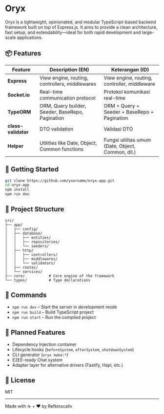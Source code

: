 
# Oryx

Oryx is a lightweight, opinionated, and modular TypeScript-based backend framework built on top of Express.js. It aims to provide a clean architecture, fast setup, and extendability—ideal for both rapid development and large-scale applications.

## 📦 Features

| Feature         | Description (EN)                                        | Keterangan (ID)                                      |
|-----------------|---------------------------------------------------------|-------------------------------------------------------|
| **Express**     | View engine, routing, controllers, middlewares          | View engine, routing, controller, middleware          |
| **Socket.io**   | Real-time communication protocol                        | Protokol komunikasi real-time                         |
| **TypeORM**     | ORM, Query builder, Seeder, BaseRepo, Pagination        | ORM + Query + Seeder + BaseRepo + Pagination          |
| **class-validator** | DTO validation                                  | Validasi DTO                                           |
| **Helper**      | Utilities like Date, Object, Common functions           | Fungsi utilitas umum (Date, Object, Common, dll.)     |

## 🏁 Getting Started

```bash
git clone https://github.com/yourname/oryx-app.git
cd oryx-app
npm install
npm run dev
```

## 📂 Project Structure

```
src/
├── app/
│   ├── config/
│   ├── database/
│   │   ├── entities/
│   │   ├── repositories/
│   │   └── seeders/
│   ├── http/
│   │   ├── controllers/
│   │   ├── middlewares/
│   │   └── validators/
│   ├── routes/
│   └── services/
├── core/           # Core engine of the framework
└── types/          # Type declarations
```

## 🚀 Commands

- `npm run dev` – Start the server in development mode
- `npm run build` – Build TypeScript project
- `npm run start` – Run the compiled project

## 🧩 Planned Features

- Dependency Injection container
- Lifecycle hooks (`beforeSystem`, `afterSystem`, `shutdownSystem`)
- CLI generator (`oryx make:*`)
- E2EE-ready Chat system
- Adapter layer for alternative drivers (Fastify, Hapi, etc.)

## 📖 License

MIT

---

Made with ☕ + ❤️ by Refkinscallv